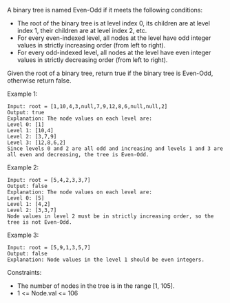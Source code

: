 A binary tree is named Even-Odd if it meets the following conditions:

- The root of the binary tree is at level index 0, its children are at level index 1, their children are at level index
  2, etc.
- For every even-indexed level, all nodes at the level have odd integer values in strictly increasing order (from left
  to right).
- For every odd-indexed level, all nodes at the level have even integer values in strictly decreasing order (from left
  to right).

Given the root of a binary tree, return true if the binary tree is Even-Odd, otherwise return false.

Example 1:

```
Input: root = [1,10,4,3,null,7,9,12,8,6,null,null,2]
Output: true
Explanation: The node values on each level are:
Level 0: [1]
Level 1: [10,4]
Level 2: [3,7,9]
Level 3: [12,8,6,2]
Since levels 0 and 2 are all odd and increasing and levels 1 and 3 are all even and decreasing, the tree is Even-Odd.
```

Example 2:

```
Input: root = [5,4,2,3,3,7]
Output: false
Explanation: The node values on each level are:
Level 0: [5]
Level 1: [4,2]
Level 2: [3,3,7]
Node values in level 2 must be in strictly increasing order, so the tree is not Even-Odd.
```

Example 3:

```
Input: root = [5,9,1,3,5,7]
Output: false
Explanation: Node values in the level 1 should be even integers.
```

Constraints:

- The number of nodes in the tree is in the range [1, 105].
- 1 <= Node.val <= 106